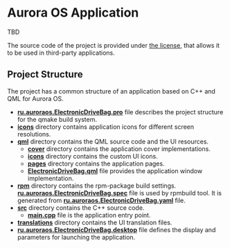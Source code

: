 # Aurora OS Application

TBD

The source code of the project is provided under
[the license](LICENSE.BSD-3-CLAUSE.md),
that allows it to be used in third-party applications.

## Project Structure

The project has a common structure
of an application based on C++ and QML for Aurora OS.

* **[ru.auroraos.ElectronicDriveBag.pro](ru.auroraos.ElectronicDriveBag.pro)** file
  describes the project structure for the qmake build system.
* **[icons](icons)** directory contains application icons for different screen resolutions.
* **[qml](qml)** directory contains the QML source code and the UI resources.
  * **[cover](qml/cover)** directory contains the application cover implementations.
  * **[icons](qml/icons)** directory contains the custom UI icons.
  * **[pages](qml/pages)** directory contains the application pages.
  * **[ElectronicDriveBag.qml](qml/ElectronicDriveBag.qml)** file
    provides the application window implementation.
* **[rpm](rpm)** directory contains the rpm-package build settings.
  **[ru.auroraos.ElectronicDriveBag.spec](rpm/ru.auroraos.ElectronicDriveBag.spec)** file is used by rpmbuild tool.
  It is generated from **[ru.auroraos.ElectronicDriveBag.yaml](rpm/ru.auroraos.ElectronicDriveBag.yaml)** file.
* **[src](src)** directory contains the C++ source code.
  * **[main.cpp](src/main.cpp)** file is the application entry point.
* **[translations](translations)** directory contains the UI translation files.
* **[ru.auroraos.ElectronicDriveBag.desktop](ru.auroraos.ElectronicDriveBag.desktop)** file
  defines the display and parameters for launching the application.